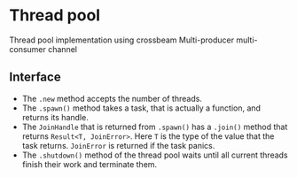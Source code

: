# Thread pool

Thread pool implementation using crossbeam Multi-producer multi-consumer channel

## Interface

- The `.new` method accepts the number of threads.
- The `.spawn()` method takes a task, that is actually a function, and returns its handle.
- The `JoinHandle` that is returned from `.spawn()` has a `.join()` method that returns `Result<T, JoinError>`. Here `T` is the type of the value that the task returns. `JoinError` is returned if the task panics.
- The `.shutdown()` method of the thread pool waits until all current threads finish their work and terminate them.
